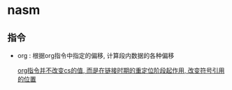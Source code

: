 # nasm
## 指令
- org : 根据org指令中指定的偏移, 计算段内数据的各种偏移

	[org指令并不改变cs的值, 而是在链接时期的重定位阶段起作用, 改变符号引用的位置](https://www.cnblogs.com/yangwindsor/p/3336681.html)